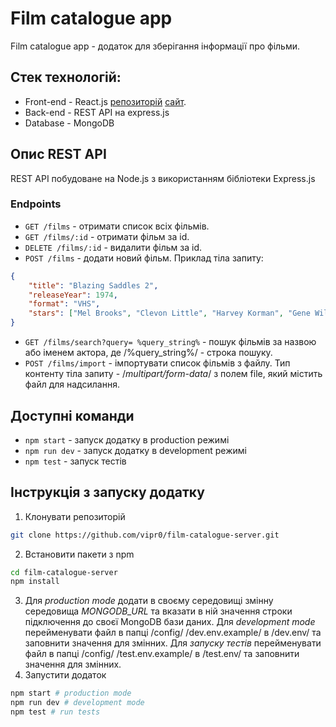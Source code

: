 # Film catalogue app
Film catalogue app - додаток для зберігання інформації про фільми. 

## Стек технологій:
* Front-end - React.js [репозиторій](https://github.com/vipr0/film-catalogue-app) [сайт](https://film-catalogue-app.vercel.app/).  
* Back-end - REST API на express.js
* Database - MongoDB

## Опис REST API
REST API побудоване на Node.js  з використанням бібліотеки Express.js

### Endpoints
* `GET /films` - отримати список всіх фільмів. 
* `GET /films/:id` - отримати фільм за  id.
* `DELETE /films/:id` -  видалити фільм за  id.
* `POST /films` - додати новий фільм. 
Приклад тіла запиту:
```json
{
    "title": "Blazing Saddles 2",
    "releaseYear": 1974,
    "format": "VHS",
    "stars": ["Mel Brooks", "Clevon Little", "Harvey Korman", "Gene Wilder", "Slim Pickens", "Madeline Kahn"]
}
```
* `GET /films/search?query= %query_string%` - пошук фільмів за назвою або іменем актора, де /%query_string%/ - строка пошуку.
* `POST /films/import` - імпортувати список фільмів з файлу.  Тип контенту тіла запиту -  /*multipart/form-data*/ з полем file,  який містить файл для надсилання.

## Доступні команди
* `npm start` - запуск додатку в production режимі
* `npm run dev` - запуск додатку в development режимі
* `npm test` - запуск тестів

## Інструкція з запуску додатку
1. Клонувати репозиторій
```bash
git clone https://github.com/vipr0/film-catalogue-server.git
```
2. Встановити пакети з npm
```bash
cd film-catalogue-server
npm install
```
3. Для *production mode* додати в своєму середовищі змінну середовища *MONGODB_URL* та вказати в ній значення строки підключення до своєї MongoDB бази даних. 
Для *development mode* перейменувати файл в папці /config/ /dev.env.example/ в /dev.env/ та заповнити значення для змінних.
Для *запуску тестів* перейменувати файл в папці /config/ /test.env.example/ в /test.env/ та заповнити значення для змінних.
4. Запустити додаток
```bash
npm start # production mode
npm run dev # development mode
npm test # run tests
```